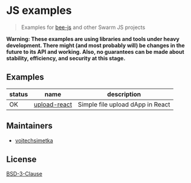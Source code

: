 # JS examples

> Examples for [bee-js](https://github.com/ethersphere/bee-js) and other Swarm JS projects

**Warning: These examples are using libraries and tools under heavy development. There might (and most probably will) be changes in the future to its API and working. Also, no guarantees can be made about stability, efficiency, and security at this stage.**

## Examples

| status | name                           | description                      |
|---     |---                             |---                               |
| OK     | [upload-react](./upload-react) | Simple file upload dApp in React |


## Maintainers
 
 - [vojtechsimetka](https://github.com/vojtechsimetka)

## License

[BSD-3-Clause](./LICENSE)
